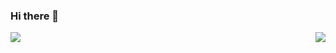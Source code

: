 ### Hi there 👋
 

<p align="right">
<img align="left" src="https://github-readme-stats.vercel.app/api?username=hdinson&count_private=true&show_icons=true&hide=stars,prs&include_all_commits=true&line_height=33"/> 
<img float="right" src="https://github-readme-stats.vercel.app/api/top-langs/?username=hdinson&layout=compact&hide=HTML" />
</p>

